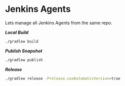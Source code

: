 # Jenkins Agents
Lets manage all Jenkins Agents from the same repo.

***Local Build***
```bash
./gradlew build
```

***Publish Snapshot***
```bash
./gradlew publish
```

***Release***
```bash
./gradlew release -Prelease.useAutomaticVersion=true
```
